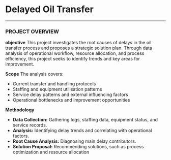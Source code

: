 # Delayed Oil Transfer
***
### PROJECT OVERVIEW
**objective**
This project investigates the root causes of delays in the oil transfer process and proposes a strategic solution plan. Through data analysis of operational workflow, resource allocation, and process efficiency, this project seeks to identify trends and key areas for improvement.

**Scope** 
The analysis covers:
+ Current transfer and handling protocols
+ Staffing and equipment utilisation patterns
+ Service delay patterns and external influencing factors
+ Operational bottlenecks and improvement opportunities 

**Methodology**
+ **Data Collection:** Gathering logs, staffing data, equipment status, and service records.
+ **Analysis:** Identifying delay trends and correlating with operational factors.
+ **Root Cause Analysis:** Diagnosing main delay contributors.
+ **Solution Proposal:** Recommending solutions, such as process optimization and resource allocation
